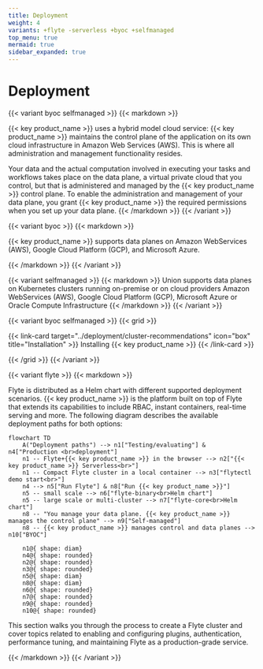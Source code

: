```yaml
---
title: Deployment
weight: 4
variants: +flyte -serverless +byoc +selfmanaged
top_menu: true
mermaid: true
sidebar_expanded: true
---
```


# Deployment

{{< variant byoc selfmanaged >}}
{{< markdown >}}

{{< key product_name >}} uses a hybrid model cloud service: {{< key product_name >}} maintains the control plane of the application on its own cloud infrastructure in Amazon Web Services (AWS).
This is where all administration and management functionality resides.

Your data and the actual computation involved in executing your tasks and workflows takes place on the data plane, a virtual private cloud that you control, but that is administered and managed by the {{< key product_name >}} control plane.
To enable the administration and management of your data plane, you grant {{< key product_name >}} the required permissions when you set up your data plane.
{{< /markdown >}}
{{< /variant >}}

{{< variant byoc >}}
{{< markdown >}}

{{< key product_name >}} supports data planes on Amazon WebServices (AWS), Google Cloud Platform (GCP), and Microsoft Azure.

{{< /markdown >}}
{{< /variant >}}

{{< variant selfmanaged >}}
{{< markdown >}}
Union supports data planes on Kubernetes clusters running on-premise or on cloud providers Amazon WebServices (AWS), Google Cloud Platform (GCP), Microsoft Azure or Oracle Compute Infrastructure
{{< /markdown >}}
{{< /variant >}}

{{< variant byoc selfmanaged >}}
{{< grid >}}

{{< link-card target="../deployment/cluster-recommendations" icon="box" title="Installation" >}}
Installing {{< key product_name >}}
{{< /link-card >}}

{{< /grid >}}
{{< /variant >}}


{{< variant flyte >}}
{{< markdown >}}

Flyte is distributed as a Helm chart with different supported deployment scenarios.
{{< key product_name >}} is the platform built on top of Flyte that extends its capabilities to include RBAC, instant containers, real-time serving and more.
The following diagram describes the available deployment paths for both options:

```mermaid
flowchart TD
    A("Deployment paths") --> n1["Testing/evaluating"] & n4["Production <br>deployment"]
    n1 -- Flyte+{{< key product_name >}} in the browser --> n2["{{< key product_name >}} Serverless<br>"]
    n1 -- Compact Flyte cluster in a local container --> n3["flytectl demo start<br>"]
    n4 --> n5["Run Flyte"] & n8["Run {{< key product_name >}}"]
    n5 -- small scale --> n6["flyte-binary<br>Helm chart"]
    n5 -- large scale or multi-cluster --> n7["flyte-core<br>Helm chart"]
    n8 -- "You manage your data plane. {{< key product_name >}} manages the control plane" --> n9["Self-managed"]
    n8 -- {{< key product_name >}} manages control and data planes --> n10["BYOC"]

    n1@{ shape: diam}
    n4@{ shape: rounded}
    n2@{ shape: rounded}
    n3@{ shape: rounded}
    n5@{ shape: diam}
    n8@{ shape: diam}
    n6@{ shape: rounded}
    n7@{ shape: rounded}
    n9@{ shape: rounded}
    n10@{ shape: rounded}
```

This section walks you through the process to create a Flyte cluster and cover topics related to enabling and configuring plugins, authentication, performance tuning, and maintaining Flyte as a production-grade service.

{{< /markdown >}}
{{< /variant >}}
